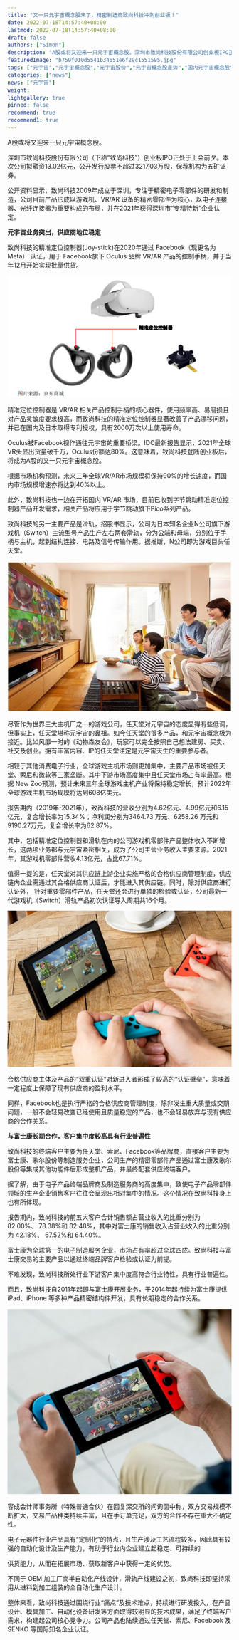 ```yaml
---
title: "又一只元宇宙概念股来了，精密制造商致尚科技冲刺创业板！"
date: 2022-07-18T14:57:40+08:00
lastmod: 2022-07-18T14:57:40+08:00
draft: false
authors: ["Simon"]
description: "A股或将又迎来一只元宇宙概念股。深圳市致尚科技股份有限公司创业板IPO正处于上会前夕。本次公司拟融资13.02亿元，公开发行股票不超过3217.03万股，保荐机构为五矿证券。"
featuredImage: "b759f010d5541b34651e6f29c1551595.jpg"
tags: ["元宇宙","元宇宙概念股","元宇宙股价","元宇宙概念股走势","国内元宇宙概念股","元宇宙股票"]
categories: ["news"]
news: ["元宇宙"]
weight: 
lightgallery: true
pinned: false
recommend: true
recommend1: true
---
```


A股或将又迎来一只元宇宙概念股。

深圳市致尚科技股份有限公司（下称“致尚科技”）创业板IPO正处于上会前夕。本次公司拟融资13.02亿元，公开发行股票不超过3217.03万股，保荐机构为五矿证券。

公开资料显示，致尚科技2009年成立于深圳，专注于精密电子零部件的研发和制造，公司目前产品形成以游戏机、VR/AR 设备的精密零部件为核心，以电子连接器、光纤连接器为重要构成的布局，并在2021年获得深圳市“专精特新”企业认定。

**元宇宙业务突出，供应商地位稳定**

致尚科技的精准定位控制器(Joy-stick)在2020年通过 Facebook（现更名为Meta） 认证，用于 Facebook旗下 Oculus 品牌 VR/AR 产品的控制手柄，并于当年12月开始实现批量供货。

![配图](165778166838326600_a700xH.png)

精准定位控制器是 VR/AR 相关产品控制手柄的核心器件，使用频率高、易磨损且对产品灵敏度要求极高，而致尚科技的精准定位控制器显著改善了产品漂移问题，并已在国内及日本取得专利授权，具有2000万次以上使用寿命。

Oculus被Facebook视作通往元宇宙的重要桥梁。IDC最新报告显示，2021年全球VR头显出货量破千万，Oculus份额达80%。这意味着，致尚科技登陆创业板后，将成为A股的又一只元宇宙概念股。

根据市场机构预测，未来三年全球VR/AR市场规模将保持90%的增长速度，而国内市场规模增速亦将达到40%以上。

此外，致尚科技也一边在开拓国内 VR/AR 市场，目前已收到字节跳动精准定位控制器产品开发需求，相关产品将应用于字节跳动旗下Pico系列产品。

致尚科技的另一主要产品是滑轨，招股书显示，公司为日本知名企业N公司旗下游戏机（Switch）主流型号产品生产左右两套滑轨，分为公端和母端，分别位于手柄与主机，起到结构连接、电路及信号传输作用。据推断，N公司即为游戏巨头任天堂。 

![配图](165778168823534400_a700xH.jpg)

尽管作为世界三大主机厂之一的游戏公司，任天堂对元宇宙的态度显得有些低调，但事实上，任天堂堪称元宇宙的鼻祖。如今任天堂的很多产品，和元宇宙概念极为接近。比如风靡一时的《动物森友会》，玩家可以完全按照自己想法建房、买卖、社交及创业。拥有丰富内容、IP的任天堂注定是元宇宙天生的重要参与者。

相较于其他消费电子行业，全球游戏主机市场则更加集中，主要产品市场被任天堂、索尼和微软等三家垄断。其中下游市场高度集中且任天堂市场占有率最高。根据 New Zoo预测，预计未来三年全球游戏主机产业将保持稳定增长，预计2022年全球游戏主机市场规模将达到608亿美元。

报告期内（2019年-2021年），致尚科技的营收分别为4.62亿元、4.99亿元和6.15亿元，复合增长率为15.34%；净利润分别为3464.73 万元、6258.26 万元和 9190.27万元，复合增长率为62.87%。

其中，包括精准定位控制器和滑轨在内的公司游戏机零部件产品整体收入不断增长，这两项业务都与元宇宙紧密相关，成为了公司主营业务收入主要来源。2021年，其游戏机零部件营收4.13亿元，占比67.71%。

值得一提的是，任天堂对其供应链上游企业实施严格的合格供应商管理制度，供应链内企业需通过其合格供应商认证后，才能进入其供应链。同时，除对供应商进行认证外， 针对重要零部件产品，任天堂还会进行单独的检验或认证，公司最新一代游戏机（Switch）滑轨产品初次认证导入周期共16个月。

![配图](16577797369663600.jpg)

合格供应商主体及产品的“双重认证”对新进入者形成了较高的“认证壁垒”，意味着一定程度上保障了现有供应商的盈利水平。

同样，Facebook也是执行严格的合格供应商管理制度，除非发生重大质量或交期问题，一般不会轻易改变已经使用且质量稳定的产品，也不会轻易放弃与现有供应商的合作关系。

**与富士康长期合作，客户集中度较高具有行业普遍性**

致尚科技的终端客户主要为任天堂、索尼、Facebook等品牌商，直接客户主要为富士康、歌尔股份等制造服务企业，公司生产的精密零部件产品通过富士康及歌尔股份等集成其他功能件后形成整机产品，并最终配套供应终端客户。

据了解，由于电子产品终端品牌商及制造服务商的高度集中，致使电子产品零部件领域的生产企业销售客户往往会呈现出相对集中的情况。这个情况在致尚科技身上也有所体现。

报告期内，致尚科技的前五大客户合计销售额占营业收入的比重分别为 82.00%、 78.38%和 82.48%，其中对富士康的销售收入占营业收入的比重分别为 42.18%、 67.52%和 64.40%。

富士康为全球第一的电子制造服务企业，市场占有率超过全球四成。致尚科技与富士康交易的主要产品以通过终端品牌客户检验或认证为前提。 

不难发现，致尚科技所处行业下游客户集中度高符合行业特性，具有行业普遍性。

而且，致尚科技自2011年起即与富士康开展业务，于2014年起持续为富士康提供iPad、iPhone 等多种产品精密结构件开发，具有长期稳定的合作关系。

![配图](165778171883573200_a700xH.jpg)

容成会计师事务所（特殊普通合伙）在回复深交所的问询函中称，双方交易规模不断扩大，交易产品种类持续丰富，且在手订单充足，双方的合作不存在重大不确定性。

电子元器件行业产品具有“定制化”的特点，且生产涉及工艺流程较多，因此具有较强的自动化设计及生产能力，有助于行业内企业建立起稳定、可持续的

供货能力，从而在拓展市场、获取新客户中获得一定的优势。

不同于 OEM 加工厂商半自动化产线设计，滑轨产线建设之初，致尚科技即坚持采用从进料到加工组装的全自动化生产设计。

整体来看，致尚科技通过围绕行业“痛点”及技术难点，持续进行研发投入，在产品设计、模具加工、自动化设备研发等方面取得较明显的技术成果，满足了终端客户需求，构建起公司核心竞争力。公司产品也陆续通过任天堂、索尼、Facebook 及 SENKO 等国际知名企业认证。